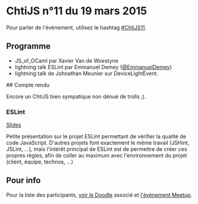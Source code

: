 <!--VarStream
title=ChtiJS #11
description=Découvrez le contenu du ChtiJS n°11 avec les présentations \
d'Emmanuel Demey, de Johnathan Meunier et de Xavier Van de Woestyne.
published=2015-03-19 19:00:00
keywords.+=ReactJS
keywords.+=MeteorJS
keywords.+=AngularJS
keywords.+=NodeJS
keywords.+=JavaScript isomorphique
lang=fr
location=FR
-->

# ChtiJS n°11 du 19 mars 2015

Pour parler de l'évènement, utilisez le hashtag
 [#ChtiJS11](https://twitter.com/search?q=%23ChtiJS11&src=hash).

## Programme

- JS_of_OCaml par Xavier Van de Woestyne
- lightning talk ESLint par Emmanuel Demey ([@EmmanuelDemey](https://twitter.com/EmmanuelDemey))
- lightning talk de Johnathan Meunier sur DeviceLightEvent.

## Compte rendu

Encore un ChtiJS bien sympatique non dénué de trolls ;).

### ESLint

[Slides](http://gillespie59.github.io/assets/slides/chtijs11/Index.html#/)

Petite présentation sur le projet ESLint permettant de vérifier la qualité de code JavaScript. D'autres projets font exactement le même travail (JSHint, JSLint, ...), mais l'intérêt principal de ESLint est de permettre de créer ces propres règles, afin de coller au maximum avec l'environnement du projet (client, équipe, technos, ...)

## Pour info

Pour la liste des participants,
 [voir le Doodle](http://doodle.com/ac99q47hbi7786de) associé et
 [l'évènement Meetup](http://www.meetup.com/FranceJS/events/220879447/).


